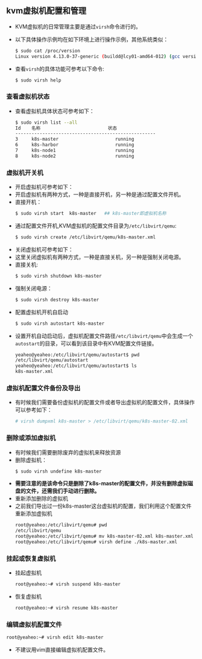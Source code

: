 ## kvm虚拟机配置和管理
- KVM虚拟机的日常管理主要是通过`virsh`命令进行的。
- 以下具体操作示例均在如下环境上进行操作示例，其他系统类似：
  ``` bash
  $ sudo cat /proc/version
  Linux version 4.13.0-37-generic (buildd@lcy01-amd64-012) (gcc version 5.4.0 20160609 (Ubuntu 5.4.0-6ubuntu1~16.04.9)) #42~16.04.1-Ubuntu SMP Wed Mar 7 16:03:28 UTC 2018
  ```
- 查看`virsh`的具体功能可参考以下命令:

  ``` bash
  $ sudo virsh help
  ```

### 查看虚拟机状态
- 查看虚拟机具体状态可参考如下：
  ``` bash
  $ sudo virsh list --all
  Id    名称                         状态
  ----------------------------------------------------
  3     k8s-master                     running
  6     k8s-harbor                     running
  7     k8s-node1                      running
  8     k8s-node2                      running
  ```
### 虚拟机开关机
- 开启虚拟机可参考如下：
- 开启虚拟机有两种方式，一种是直接开机，另一种是通过配置文件开机。
- 直接开机：
  ``` bash
  $ sudo virsh start  k8s-master   ## k8s-master即虚拟机名称
  ```
- 通过配置文件开机,KVM虚拟机的配置文件目录为`/etc/libvirt/qemu`:
  ``` bash
  $ sudo virsh create /etc/libvirt/qemu/k8s-master.xml
  ```
- 关闭虚拟机可参考如下：
- 这里关闭虚拟机有两种方式，一种是直接关机，另一种是强制关闭电源。
- 直接关机:
  ``` bash
  $ sudo virsh shutdown k8s-master
  ```
- 强制关闭电源：
  ``` bash
  $ sudo virsh destroy k8s-master
  ```
- 配置虚拟机开机自启动
  ``` bash
  $ sudo virsh autostart k8s-master
  ```
 - 设置开机自动启动后，虚拟机配置文件路径`/etc/libvirt/qemu`中会生成一个`autostart`的目录，可以看到该目录中有KVM配置文件链接。
   ``` bash
   yeaheo@yeaheo:/etc/libvirt/qemu/autostart$ pwd
   /etc/libvirt/qemu/autostart
   yeaheo@yeaheo:/etc/libvirt/qemu/autostart$ ls
   k8s-master.xml
   ```
 ### 虚拟机配置文件备份及导出
 - 有时候我们需要备份虚拟机的配置文件或者导出虚拟机的配置文件，具体操作可以参考如下：
   ``` bash
   # virsh dumpxml k8s-master > /etc/libvirt/qemu/k8s-master-02.xml
   ```
 ### 删除或添加虚拟机
 - 有时候我们需要删除废弃的虚拟机来释放资源
 - 删除虚拟机：
   ``` bash
   $ sudo virsh undefine k8s-master
   ```
 - **需要注意的是该命令只是删除了k8s-master的配置文件，并没有删除虚拟磁盘的文件，还需我们手动进行删除。**
 - 重新添加删除的虚拟机
 - 之前我们导出过一份k8s-master这台虚拟机的配置，我们利用这个配置文件重新添加虚拟机
   ``` bash
   root@yeaheo:/etc/libvirt/qemu# pwd
   /etc/libvirt/qemu
   root@yeaheo:/etc/libvirt/qemu# mv k8s-master-02.xml k8s-master.xml
   root@yeaheo:/etc/libvirt/qemu# virsh define ./k8s-master.xml
   ```
 ### 挂起或恢复虚拟机
 - 挂起虚拟机
   ``` bash
   root@yeaheo:~# virsh suspend k8s-master
   ```
 - 恢复虚拟机
   ``` bash
   root@yeaheo:~# virsh resume k8s-master
   ```
 ### 编辑虚拟机配置文件
   ``` bash
   root@yeaheo:~# virsh edit k8s-master
   ```
 - 不建议用vim直接编辑虚拟机配置文件。
 
  
  
